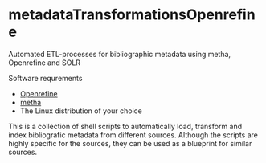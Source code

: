 # metadataTransformationsOpenrefine
Automated ETL-processes for bibliographic metadata using metha, Openrefine and SOLR

Software requrements
* [Openrefine](http://openrefine.org/)
* [metha](https://github.com/miku/metha)
* The Linux distribution of your choice

This is a collection of shell scripts to automatically load, transform and index bibliografic metadata from different sources.
Although the scripts are highly specific for the sources, they can be used as a blueprint for similar sources.
